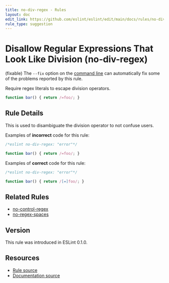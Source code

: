 ```yaml
---
title: no-div-regex - Rules
layout: doc
edit_link: https://github.com/eslint/eslint/edit/main/docs/rules/no-div-regex.md
rule_type: suggestion
---
```

<!-- Note: No pull requests accepted for this file. See README.md in the root directory for details. -->

# Disallow Regular Expressions That Look Like Division (no-div-regex)

(fixable) The `--fix` option on the [command line](../user-guide/command-line-interface#fixing-problems) can automatically fix some of the problems reported by this rule.

Require regex literals to escape division operators.

```js
function bar() { return /=foo/; }
```

## Rule Details

This is used to disambiguate the division operator to not confuse users.

Examples of **incorrect** code for this rule:

```js
/*eslint no-div-regex: "error"*/

function bar() { return /=foo/; }
```

Examples of **correct** code for this rule:

```js
/*eslint no-div-regex: "error"*/

function bar() { return /[=]foo/; }
```

## Related Rules

* [no-control-regex](no-control-regex)
* [no-regex-spaces](no-regex-spaces)

## Version

This rule was introduced in ESLint 0.1.0.

## Resources

* [Rule source](https://github.com/eslint/eslint/tree/HEAD/lib/rules/no-div-regex.js)
* [Documentation source](https://github.com/eslint/eslint/tree/HEAD/docs/rules/no-div-regex.md)
